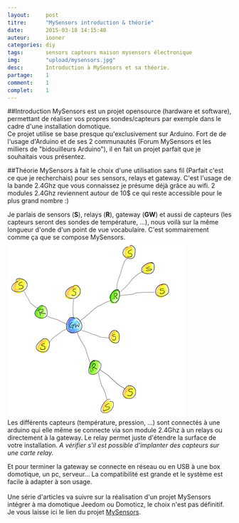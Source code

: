 ```yaml
---
layout: 	post
titre:  	"MySensors introduction & théorie"
date:   	2015-03-18 14:15:48
auteur: 	iooner
categories: diy
tags:		sensors capteurs maison mysensors électronique		
img: 		"upload/mysensors.jpg"
desc:		Introduction à MySensors et sa théorie.
partage:	1
comment:	1
complet:	1
---
```


##Introduction
MySensors est un projet opensource (hardware et software), permettant de réaliser vos propres sondes/capteurs par exemple dans le cadre d'une installation domotique.  
Ce projet utilise se base presque qu'exclusivement sur Arduino. Fort de de l'usage d'Arduino et de ses 2 communautés (Forum MySensors et les milliers de "bidouilleurs Arduino"), il en fait un projet parfait que je souhaitais vous présentez.  

##Théorie
MySensors à fait le choix d'une utilisation sans fil (Parfait c'est ce que je recherchais) pour ses sensors, relays et gateway. C'est l'usage de la bande 2.4Ghz que vous connaissez je présume déjà grâce au wifi. 2 modules 2.4Ghz reviennent autour de 10$ ce qui reste accessible pour le plus grand nombre :)  

Je parlais de sensors (**S**), relays (**R**), gateway (**GW**) et aussi de capteurs (les capteurs seront des sondes de température, ...), nous voilà sur la même longueur d'onde d'un point de vue vocabulaire. C'est sommairement comme ça que se compose MySensors.  
<img class="img-responsive" src="/img/upload/network_ms.png" alt="">  
Les différents capteurs (température, pression, ...) sont connectés à une arduino qui elle même se connecte via son module 2.4Ghz à un relays ou directement à la gateway. Le relay permet juste d'étendre la surface de votre installation. *A vérifier s'il est possible d'implanter des capteurs sur une carte relay.*  

Et pour terminer la gateway se connecte en réseau ou en USB à une box domotique, un pc, serveur... La compatibilité est grande et le système est facile à adapter à son usage.
<br /><br />
Une série d'articles va suivre sur la réalisation d'un projet MySensors intégrer à ma domotique Jeedom ou Domoticz, le choix n'est pas définitif. Je vous laisse ici le lien du projet [MySensors][ms].


[ms]:	http://www.mysensors.org/